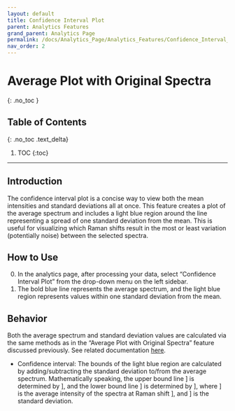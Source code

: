 ```yaml
---
layout: default
title: Confidence Interval Plot
parent: Analytics Features
grand_parent: Analytics Page
permalink: /docs/Analytics_Page/Analytics_Features/Confidence_Interval_Plot/
nav_order: 2
---
```


# Average Plot with Original Spectra
{: .no_toc }

## Table of Contents
{: .no_toc .text_delta}

1. TOC
{:toc}

---

## Introduction

The confidence interval plot is a concise way to view both the mean intensities and standard deviations all at once. This feature creates a plot of the average spectrum and includes a light blue region around the line representing a spread of one standard deviation from the mean. This is useful for visualizing which Raman shifts result in the most or least variation (potentially noise) between the selected spectra.

## How to Use

0. In the analytics page, after processing your data, select “Confidence Interval Plot” from the drop-down menu on the left sidebar.
1. The bold blue line represents the average spectrum, and the light blue region represents values within one standard deviation from the mean.

## Behavior

Both the average spectrum and standard deviation values are calculated via the same methods as in the “Average Plot with Original Spectra” feature discussed previously. See related documentation [here](https://fengboma.github.io/docs.spectraguru/docs/Analytics_Page/Analytics_Features/Average_Plot.md).

- Confidence interval: The bounds of the light blue region are calculated by adding/subtracting the standard deviation to/from the average spectrum. Mathematically speaking, the upper bound line ] is determined by ], and the lower bound line ] is determined by ], where ] is the average intensity of the spectra at Raman shift ], and ] is the standard deviation.